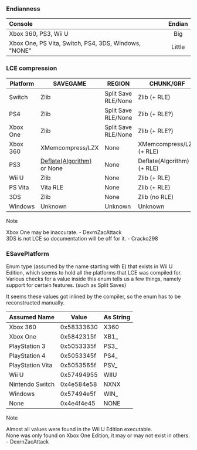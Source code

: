 ### Endianness
| Console                                              | Endian |
|:-----------------------------------------------------|:------:|
| Xbox 360, PS3, Wii U                                 |  Big   |
| Xbox One, PS Vita, Switch, PS4, 3DS, Windows, "NONE" | Little |

### LCE compression
| Platform | SAVEGAME                                                            | REGION                | CHUNK/GRF                                          |
|----------|---------------------------------------------------------------------|-----------------------|----------------------------------------------------|
| Switch   | Zlib                                                                | Split Save RLE/None   | Zlib (+ RLE)                                       |
| PS4      | Zlib                                                                | Split Save RLE/None   | Zlib (+ RLE?) <!-- rle unconfirmed but likely. --> |
| Xbox One | Zlib                                                                | Split Save RLE/None   | Zlib (+ RLE?) <!-- rle unconfirmed but likely. --> |
| Xbox 360 | XMemcompress/LZX                                                    | None                  | XMemcompress/LZX (+ RLE)                           |
| PS3      | [Deflate(Algorithm)](https://en.wikipedia.org/wiki/Deflate) or None | None                  | Deflate(Algorithm) (+ RLE)                         |
| Wii U    | Zlib                                                                | None                  | Zlib (+ RLE)                                       |
| PS Vita  | Vita RLE                                                            | None                  | Zlib (+ RLE)                                       |
| 3DS      | Zlib                                                                | None                  | Zlib (no RLE)                                      |
| Windows  | Unknown                                                             | Unknown               | Unknown                                            |

> [!NOTE]
> Xbox One may be inaccurate. - DexrnZacAttack   
> 3DS is not LCE so documentation will be off for it. - Cracko298

### ESavePlatform
Enum type (assumed by the name starting with E) that exists in Wii U Edition, which seems to hold all the platforms that LCE was compiled for.   
Various checks for a value inside this enum tells us a few things, namely support for certain features. (such as Split Saves)   

It seems these values got inlined by the compiler, so the enum has to be reconstructed manually.

| Assumed Name     | Value      | As String | 
|------------------|------------|-----------|
| Xbox 360         | 0x58333630 | X360      |
| Xbox One         | 0x5842315f | XB1_      |
| PlayStation 3    | 0x5053335f | PS3_      |
| PlayStation 4    | 0x5053345f | PS4_      |
| PlayStation Vita | 0x5053565f | PSV_      |
| Wii U            | 0x57494955 | WIIU      |
| Nintendo Switch  | 0x4e584e58 | NXNX      |
| Windows          | 0x57494e5f | WIN_      |
| None             | 0x4e4f4e45 | NONE      | 

<!-- Ghidra flips the bytes bruhhhhhhhhhhh -->

> [!NOTE]
> Almost all values were found in the Wii U Edition executable.  
> None was only found on Xbox One Edition, it may or may not exist in others. - DexrnZacAttack
